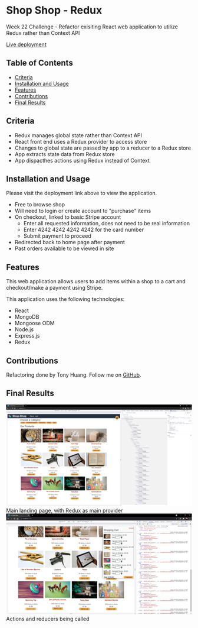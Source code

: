 # Shop Shop - Redux
Week 22 Challenge - Refactor exisiting React web application to utilize Redux rather than Context API

<a href='https://shop-shop-redux-tony.herokuapp.com/' target="_blank">Live deployment</a>

## Table of Contents
* [Criteria](#criteria)
* [Installation and Usage](#installation-and-usage)
* [Features](#features)
* [Contributions](#contributions)
* [Final Results](#final-results)

## Criteria
* Redux manages global state rather than Context API
* React front end uses a Redux provider to access store
* Changes to global state are passed by app to a reducer to a Redux store
* App extracts state data from Redux store
* App dispacthes actions using Redux instead of Context

## Installation and Usage
Please visit the deployment link above to view the application.
* Free to browse shop
* Will need to login or create account to "purchase" items
* On checkout, linked to basic Stripe account
    * Enter all requested information, does not need to be real information
    * Enter 4242 4242 4242 4242 for the card number
    * Submit payment to proceed
* Redirected back to home page after payment
* Past orders available to be viewed in site

## Features
This web application allows users to add items within a shop to a cart and checkout/make a payment using Stripe.

This application uses the following technologies:
* React
* MongoDB
* Mongoose ODM
* Node.js
* Express.js
* Redux

## Contributions
Refactoring done by Tony Huang. Follow me on <a href="">GitHub</a>.

## Final Results
<img src='./assets/images/MainPage_ReduxProvider.jpg' alt='Main landing page showing component breakdown' />
Main landing page, with Redux as main provider

<img src='./assets/images/ActionsAndReducers.jpg' alt='Showing actions being called by on screen actions' />
Actions and reducers being called